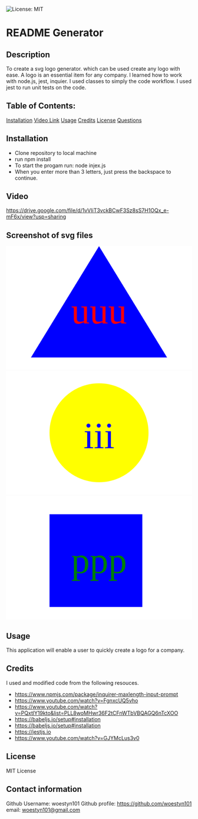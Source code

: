 ![License: MIT](https://img.shields.io/badge/License-MIT-yellow.svg)

# README Generator

## Description

To create a svg logo generator.
which can be used create any logo with ease.
A logo is an essential item for any company.
I learned how to work with node.js, jest, inquier.
I used classes to simply the code workflow.
I used jest to run unit tests on the code.

## Table of Contents:

[Installation](#Installation)
[Video Link](#video)
[Usage](#usage)
[Credits](#credits)
[License](#license)
[Questions](#questions)

## Installation

- Clone repository to local machine
- run npm install
- To start the progam run: node injex.js
- When you enter more than 3 letters, just press the backspace to continue.

## Video

https://drive.google.com/file/d/1vVIiT3vckBCwF3Sz8sS7H1OQx_e-mF6x/view?usp=sharing

## Screenshot of svg files

![Website Screenshot](./examples/logo1.svg)
![Website Screenshot](./examples/logo2.svg)
![Website Screenshot](./examples/logo3.svg)

## Usage

This application will enable a user to quickly create a logo for a company.

## Credits

I used and modified code from the following resouces.

- https://www.npmjs.com/package/inquirer-maxlength-input-prompt
- https://www.youtube.com/watch?v=FgnxcUQ5vho
- https://www.youtube.com/watch?v=PQxtlY19kto&list=PLL8woMHwr36F2tCFnWTbVBQAGQ6nTcXOO
- https://babeljs.io/setup#installation
- https://babeljs.io/setup#installation
- https://jestjs.io
- https://www.youtube.com/watch?v=GJYMcLus3v0

## License

MIT License

## Contact information

Github Username: woestyn101
Github profile: https://github.com/woestyn101
email: woestyn101@gmail.com
